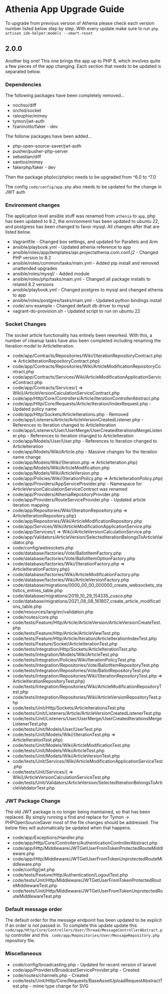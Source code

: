 # Athenia App Upgrade Guide

To upgrade from previous version of Athenia please check each version number listed below step by step. With every update make sure to run `php artisan ide-helper:models --smart-reset`

## 2.0.0

Another big one! This one brings the app up to PHP 8, which involves quite a few pieces of the app changing. Each section that needs to be updated is separated below.

### Dependencies

The following packages have been completely removed...

* nochso/diff
* orchid/socket
* ralouphie/mimey
* tymon/jwt-auth
* fzaninotto/faker - dev

The follonw packages have been added...

* php-open-source-saver/jwt-auth
* pusher/pusher-php-server
* sebastian/diff
* xantios/mimey
* fakerphp/faker - dev

Then the package phploc/phploc needs to be upgraded from ^6.0 to ^7.0

The config `code/config/app.php` also needs to be updated for the change in JWT auth

### Environment changes

The application level ansible stuff was renamed from `athenia` to `app`, php has been updated to 8.2, the environment has been updated to ubuntu 22, and postgress has been changed to favor mysql. All changes after that are listed below.

* Vagrantfile - Changed box settings, and updated for Parallels and Arm
* ansible/playbook.yml - Updated athenia reference to app
* ansible/roles/app/templates/api.projectathenia.com.conf.j2 - Changed PHP version to 8.2
* ansible/roles/common/tasks/main.yml - Added pip install and removed unattended upgrades
* ansible/roles/mysql/ - Added module
* ansible/roles/php/tasks/main.yml - Changed all package installs to related 8.2 versions
* ansible/playbook.yml - Changed postgres to mysql and changed athenia to app
* ansible/roles/postgres/tasks/main.yml - Updated python bindings install
* code/.env.example - Changed default db driver to mysql
* vagrant-do-provision.sh - Updated script to run on ubuntu 22

### Socket Changes

The socket article functionality has entirely been reworked. With this, a number of cleanup tasks have also been completed including renaming the Iteration model to ArticleIteration.

* code/app/Contracts/Repositories/Wiki/{IterationRepositoryContract.php => ArticleIterationRepositoryContract.php}
* code/app/Contracts/Repositories/Wiki/ArticleModificationRepositoryContract.php
* code/app/Contracts/Services/Wiki/ArticleModificationApplicationServiceContract.php
* code/app/Contracts/Services/{ => Wiki}/ArticleVersionCalculationServiceContract.php
* code/app/Http/Core/Controllers/Article/IterationControllerAbstract.php
* code/app/Http/Core/Requests/Article/Iteration/IndexRequest.php - Updated policy name
* code/app/Http/Sockets/ArticleIterations.php - Removed
* code/app/Listeners/Article/ArticleVersionCreatedListener.php - References to Iteration changed to ArticleIteration
* code/app/Listeners/User/UserMerge/UserCreatedIterationsMergeListener.php - References to Iteration changed to ArticleIteration
* code/app/Models/User/User.php - References to Iteration changed to ArticleIteration
* code/app/Models/Wiki/Article.php - Massive changes for the iteration name change
* code/app/Models/Wiki/{Iteration.php => ArticleIteration.php}
* code/app/Models/Wiki/ArticleModification.php
* code/app/Models/Wiki/ArticleVersion.php
* code/app/Policies/Wiki/{IterationPolicy.php => ArticleIterationPolicy.php}
* code/app/Providers/AppServiceProvider.php - Namespace for ArticleVersionCalculationServiceContract was renamed
* code/app/Providers/AtheniaRepositoryProvider.php
* code/app/Providers/RouteServiceProvider.php - Updated article iteration mapping
* code/app/Repositories/Wiki/{IterationRepository.php => ArticleIterationRepository.php}
* code/app/Repositories/Wiki/ArticleModificationRepository.php
* code/app/Services/Wiki/ArticleModificationApplicationService.php
* code/app/Services/{ => Wiki}/ArticleVersionCalculationService.php
* code/app/Validators/ArticleVersion/SelectedIterationBelongsToArticleValidator.php
* code/config/websockets.php
* code/database/factories/Vote/BallotItemFactory.php
* code/database/factories/Vote/BallotItemOptionFactory.php
* code/database/factories/Wiki/{IterationFactory.php => ArticleIterationFactory.php}
* code/database/factories/Wiki/ArticleModificationFactory.php
* code/database/factories/Wiki/ArticleVersionFactory.php
* code/database/migrations/0000_00_00_000000_create_websockets_statistics_entries_table.php
* code/database/migrations/2019_10_29_154335_cusco.php
* code/database/migrations/2021_08_08_161807_create_article_modifications_table.php
* code/resources/lang/en/validation.php
* code/routes/core.php
* code/tests/Feature/Http/Article/ArticleVersion/ArticleVersionCreateTest.php
* code/tests/Feature/Http/Article/ArticleViewTest.php
* code/tests/Feature/Http/Article/Iteration/ArticleIterationIndexTest.php
* code/tests/Feature/Socket/ArticleIterationTest.php
* code/tests/Integration/Http/Sockets/ArticleIterationTest.php
* code/tests/Integration/Models/Wiki/ArticleTest.php
* code/tests/Integration/Policies/Wiki/IterationPolicyTest.php
* code/tests/Integration/Repositories/Vote/BallotItemRepositoryTest.php
* code/tests/Integration/Repositories/Vote/BallotRepositoryTest.php
* code/tests/Integration/Repositories/Wiki/{IterationRepositoryTest.php => ArticleIterationRepositoryTest.php}
* code/tests/Integration/Repositories/Wiki/ArticleModificationRepositoryTest.php
* code/tests/Integration/Repositories/Wiki/ArticleVersionRepositoryTest.php
* code/tests/Unit/Http/Sockets/ArticleIterationsTest.php
* code/tests/Unit/Listeners/Article/ArticleVersionCreatedListenerTest.php
* code/tests/Unit/Listeners/User/UserMerge/UserCreatedIterationsMergeListenerTest.php
* code/tests/Unit/Models/User/UserTest.php
* code/tests/Unit/Models/Wiki/{IterationTest.php => ArticleIterationTest.php}
* code/tests/Unit/Models/Wiki/ArticleModificationTest.php
* code/tests/Unit/Models/Wiki/ArticleTest.php
* code/tests/Unit/Models/Wiki/ArticleVersionTest.php
* code/tests/Unit/Services/Wiki/ArticleModificationApplicationServiceTest.php
* code/tests/Unit/Services/{ => Wiki}/ArticleVersionCalculationServiceTest.php
* code/tests/Unit/Validators/ArticleVersion/SelectedIterationBelongsToArticleValidatorTest.php

### JWT Package Change

The old JWT package is no longer being maintained, so that has been replaced. By simply running a find and replace for Tymon -> PHPOpenSourceSaver most of the file changes should be addressed. The below files will automatically be updated when that happens.

* code/app/Exceptions/Handler.php
* code/app/Http/Core/Controllers/AuthenticationControllerAbstract.php
* code/app/Http/Middleware/JWTGetUserFromTokenProtectedRouteMiddleware.php
* code/app/Http/Middleware/JWTGetUserFromTokenUnprotectedRouteMiddleware.php
* code/config/jwt.php
* code/tests/Feature/Http/Authentication/LogoutTest.php
* code/tests/Unit/Http/Middleware/JWTGetUserFromTokenProtectedRouteMiddlewareTest.php
* code/tests/Unit/Http/Middleware/JWTGetUserFromTokenUnprotectedRouteMiddlewareTest.php

### Default message order

The default order for the message endpoint has been updated to be explicit if an order is not passed in. To complete this update update this `code/app/Http/Core/Controllers/User/Thread/MessageControllerAbstract.php` controller and this ` code/app/Repositories/User/MessageRepository.php` repository file.

### Miscellaneous

* code/config/broadcasting.php - Updated for recent version of laravel
* code/app/Providers/BroadcastServiceProvider.php - Created
* code/routes/channels.php - Created
* code/tests/Unit/Http/Core/Requests/BaseAssetUploadRequestAbstractTest.php - mime type change for SVG
